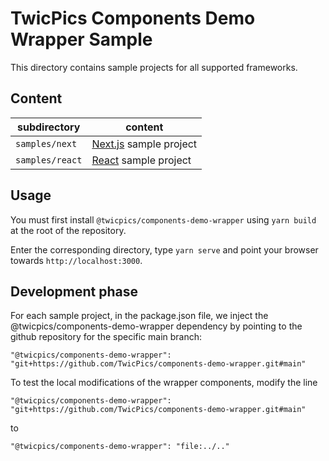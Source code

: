 # TwicPics Components Demo Wrapper Sample

This directory contains sample projects for all supported frameworks.

## Content

| subdirectory | content |
| - | - |
| `samples/next` | [Next.js](https://nextjs.org/) sample project |
| `samples/react` | [React](https://reactjs.org/) sample project |

## Usage

You must first install `@twicpics/components-demo-wrapper` using `yarn build` at the root of the repository.

Enter the corresponding directory, type `yarn serve` and point your browser towards `http://localhost:3000`.

## Development phase

For each sample project, in the package.json file, we inject the @twicpics/components-demo-wrapper dependency by pointing to the github repository for the specific main branch:

`"@twicpics/components-demo-wrapper": "git+https://github.com/TwicPics/components-demo-wrapper.git#main"`

To test the local modifications of the wrapper components, modify the line

`"@twicpics/components-demo-wrapper": "git+https://github.com/TwicPics/components-demo-wrapper.git#main"`

to 

`"@twicpics/components-demo-wrapper": "file:../.."`


